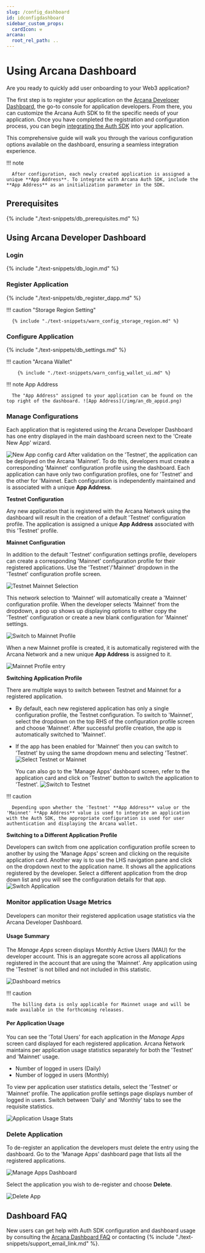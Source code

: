 ```yaml
---
slug: /config_dashboard
id: idconfigdashboard
sidebar_custom_props:
  cardIcon: ⚒️
arcana:
  root_rel_path: ..
---
```


# Using Arcana Dashboard

Are you ready to quickly add user onboarding to your Web3 application? 

The first step is to register your application on the [Arcana Developer Dashboard]({{page.meta.arcana.root_rel_path}}/concepts/dashboard.md), the go-to console for application developers. From there, you can customize the Arcana Auth SDK to fit the specific needs of your application. Once you have completed the registration and configuration process, you can begin [integrating the Auth SDK]({{page.meta.arcana.root_rel_path}}/howto/integrate_auth/index.md) into your application. 

This comprehensive guide will walk you through the various configuration options available on the dashboard, ensuring a seamless integration experience.

!!! note

      After configuration, each newly created application is assigned a unique **App Address**. To integrate with Arcana Auth SDK, include the **App Address** as an initialization parameter in the SDK.

## Prerequisites

{% include "./text-snippets/db_prerequisites.md" %}

## Using Arcana Developer Dashboard

### Login

{% include "./text-snippets/db_login.md" %}

### Register Application

{% include "./text-snippets/db_register_dapp.md" %}

!!! caution "Storage Region Setting"

      {% include "./text-snippets/warn_config_storage_region.md" %}

### Configure Application

{% include "./text-snippets/db_settings.md" %}

!!! caution "Arcana Wallet"

        {% include "./text-snippets/warn_config_wallet_ui.md" %}

!!! note App Address

      The "App Address" assigned to your application can be found on the top right of the dashboard. ![App Address](/img/an_db_appid.png)

### Manage Configurations

Each application that is registered using the Arcana Developer Dashboard has one entry displayed in the main dashboard screen next to the 'Create New App' wizard. 

![New App config card](/img/an_db_new_app_card.png)
After validation on the 'Testnet', the application can be deployed on the Arcana 'Mainnet'. To do this, developers must create a corresponding 'Mainnet' configuration profile using the dashboard. Each application can have only two configuration profiles, one for 'Testnet' and the other for 'Mainnet. Each configuration is independently maintained and is associated with a unique **App Address**.

**Testnet Configuration**

Any new application that is registered with the Arcana Network using the dashboard will result in the creation of a default 'Testnet' configuration profile. The application is assigned a unique **App Address** associated with this 'Testnet' profile.

**Mainnet Configuration**

In addition to the default 'Testnet' configuration settings profile, developers can create a corresponding 'Mainnet' configuration profile for their registered applications. Use the 'Testnet'/'Mainnet' dropdown in the 'Testnet' configuration profile screen. 

![Testnet Mainnet Selection](/img/an_db_testnet_mainnet_select.png)

This network selection to 'Mainnet' will automatically create a 'Mainnet' configuration profile. When the developer selects 'Mainnet' from the dropdown, a pop up shows up displaying options to either copy the 'Testnet' configuration or create a new blank configuration for 'Mainnet' settings. 

![Switch to Mainnet Profile](/img/an_db_new_mainnet_config_creation.png)

When a new Mainnet profile is created, it is automatically registered with the Arcana Network and a new unique **App Address** is assigned to it. 

![Mainnet Profile entry](/img/an_db_mainnet_profile.png)

**Switching Application Profile**

There are multiple ways to switch between Testnet and Mainnet for a registered application. 

* By default, each new registered application has only a single configuration profile, the Testnet configuration. To switch to 'Mainnet', select the dropdown on the top RHS of the configuration profile screen and choose 'Mainnet'. After successful profile creation, the app is automatically switched to 'Mainnet'.

* If the app has been enabled for 'Mainnet' then you can switch to 'Testnet' by using the same dropdown menu and selecting 'Testnet'.  ![Select Testnet or Mainnet](/img/an_db_testnet_mainnet_select.png)  

  You can also go to the 'Manage Apps' dashboard screen, refer to the application card and click on 'Testnet' button to switch the application to 'Testnet'. ![Switch to Testnet](/img/an_db_all_app_card.png)

!!! caution

      Depending upon whether the 'Testnet' **App Address** value or the 'Mainnet' **App Address** value is used to integrate an application with the Auth SDK, the appropriate configuration is used for user authentication and displaying the Arcana wallet.

**Switching to a Different Application Profile**

Developers can switch from one application configuration profile screen to another by using the 'Manage Apps' screen and clicking on the requisite application card. Another way is to use the LHS navigation pane and click on the dropdown next to the application name. It shows all the applications registered by the developer. Select a different application from the drop down list and you will see the configuration details for that app. ![Switch Application](/img/an_db_switch_application.png)

<!--

If the application entry in the drop down list is associated with 'Mainnet' settings, then by default the 'Mainnet' configuration screen for that application will be displayed. 

-->

### Monitor application Usage Metrics

Developers can monitor their registered application usage statistics via the Arcana Developer Dashboard. 

#### Usage Summary

The *Manage Apps* screen displays Monthly Active Users (MAU) for the developer account. This is an aggregate score across all applications registered in the account that are using the 'Mainnet'. Any application using the 'Testnet' is not billed and not included in this statistic.

![Dashboard metrics](/img/an_db_metrics.png)

!!! caution

      The billing data is only applicable for Mainnet usage and will be made available in the forthcoming releases.

#### Per Application Usage

You can see the 'Total Users' for each application in the *Manage Apps* screen card displayed for each registered application. Arcana Network maintains per application usage statistics separately for both the 'Testnet' and 'Mainnet' usage. 

* Number of logged in users (Daily)
* Number of logged in users (Monthly)

To view per application user statistics details, select the 'Testnet' or 'Mainnet' profile. The application profile settings page displays number of logged in users. Switch between 'Daily' and 'Monthly' tabs to see the requisite statistics.

![Application Usage Stats](/img/an_db_app_usage_metrics.png)

### Delete Application

To de-register an application the developers must delete the entry using the dashboard. Go to the 'Manage Apps' dashboard page that lists all the registered applications.  

![Manage Apps Dashboard](/img/an_db_manage_apps.png)

Select the application you wish to de-register and choose **Delete**.

![Delete App](/img/an_db_delete_app.png)

## Dashboard FAQ

New users can get help with Auth SDK configuration and dashboard usage by consulting the [Arcana Dashboard FAQ]({{page.meta.arcana.root_rel_path}}/faq/faq_db.md) or contacting {% include "./text-snippets/support_email_link.md" %}.
